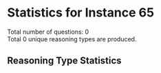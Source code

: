 # Statistics for Instance 65<br/>
Total number of questions: 0<br/>
Total 0 unique reasoning types are produced.<br/>
## Reasoning Type Statistics<br/>
